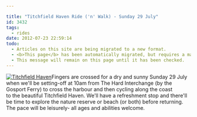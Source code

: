```yaml
---

title: "Titchfield Haven Ride ('n' Walk) - Sunday 29 July"
id: 3432
tags:
  - rides
date: 2012-07-23 22:59:14
todo:
  - Articles on this site are being migrated to a new format.
  - <b>This page</b> has been automatically migrated, but requires a manual check-&amp;-tune to ensure the format and links all work as expected.
  - This message will remain on this page until it has been checked.
---
```


[![Titchfield Haven](http://www.pompeybug.co.uk/wp-content/uploads/2012/07/Titchfield-Haven2-300x198.jpg "Titchfield Haven")](/assets/Titchfield-Haven2.jpg)Fingers are crossed for a dry and sunny Sunday 29 July when we'll be setting-off at 10am from The Hard Interchange (by the Gosport Ferry) to cross the harbour and then cycling along the coast to the beautiful Titchfield Haven. We'll have a refreshment stop and there'll be time to explore the nature reserve or beach (or both) before returning. The pace will be leisurely- all ages and abilities welcome.